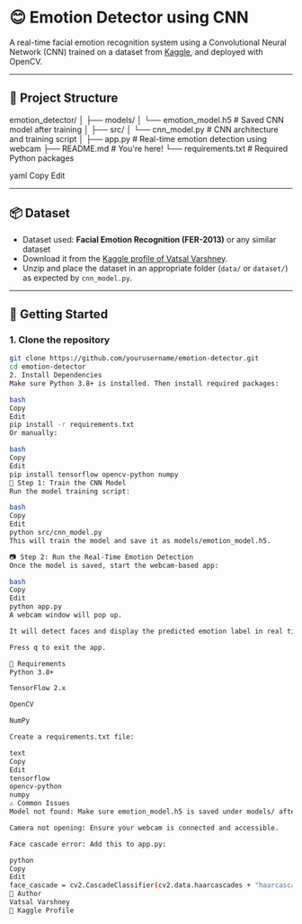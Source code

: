 # 😊 Emotion Detector using CNN

A real-time facial emotion recognition system using a Convolutional Neural Network (CNN) trained on a dataset from [Kaggle](https://www.kaggle.com/vatsalvarshney), and deployed with OpenCV.

---

## 📁 Project Structure

emotion_detector/
│
├── models/
│ └── emotion_model.h5 # Saved CNN model after training
│
├── src/
│ └── cnn_model.py # CNN architecture and training script
│
├── app.py # Real-time emotion detection using webcam
├── README.md # You're here!
└── requirements.txt # Required Python packages

yaml
Copy
Edit

---

## 📦 Dataset

- Dataset used: **Facial Emotion Recognition (FER-2013)** or any similar dataset
- Download it from the [Kaggle profile of Vatsal Varshney](https://www.kaggle.com/vatsalvarshney).
- Unzip and place the dataset in an appropriate folder (`data/` or `dataset/`) as expected by `cnn_model.py`.

---

## 🚀 Getting Started

### 1. Clone the repository
```bash
git clone https://github.com/yourusername/emotion-detector.git
cd emotion-detector
2. Install Dependencies
Make sure Python 3.8+ is installed. Then install required packages:

bash
Copy
Edit
pip install -r requirements.txt
Or manually:

bash
Copy
Edit
pip install tensorflow opencv-python numpy
🧠 Step 1: Train the CNN Model
Run the model training script:

bash
Copy
Edit
python src/cnn_model.py
This will train the model and save it as models/emotion_model.h5.

📷 Step 2: Run the Real-Time Emotion Detection
Once the model is saved, start the webcam-based app:

bash
Copy
Edit
python app.py
A webcam window will pop up.

It will detect faces and display the predicted emotion label in real time.

Press q to exit the app.

🧾 Requirements
Python 3.8+

TensorFlow 2.x

OpenCV

NumPy

Create a requirements.txt file:

text
Copy
Edit
tensorflow
opencv-python
numpy
⚠️ Common Issues
Model not found: Make sure emotion_model.h5 is saved under models/ after training.

Camera not opening: Ensure your webcam is connected and accessible.

Face cascade error: Add this to app.py:

python
Copy
Edit
face_cascade = cv2.CascadeClassifier(cv2.data.haarcascades + "haarcascade_frontalface_default.xml")
👤 Author
Vatsal Varshney
🔗 Kaggle Profile
